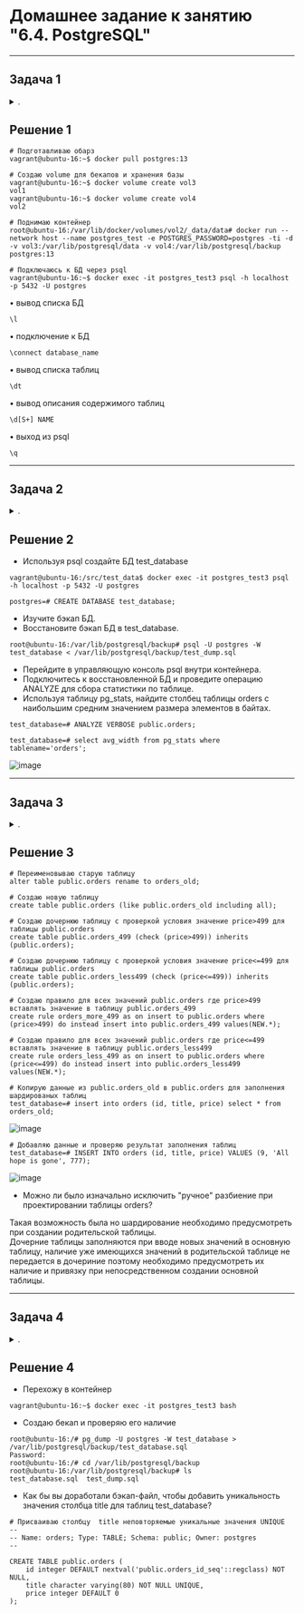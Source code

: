 # Домашнее задание к занятию "6.4. PostgreSQL"

---
## Задача 1

<details><summary>.</summary>

Используя docker поднимите инстанс PostgreSQL (версию 13). Данные БД сохраните в volume.

Подключитесь к БД PostgreSQL используя `psql`.

Воспользуйтесь командой `\?` для вывода подсказки по имеющимся в `psql` управляющим командам.

**Найдите и приведите** управляющие команды для:
- вывода списка БД
- подключения к БД
- вывода списка таблиц
- вывода описания содержимого таблиц
- выхода из psql

</details>

## Решение 1

```
# Подготавливаю обарз
vagrant@ubuntu-16:~$ docker pull postgres:13  

# Создаю volume для бекапов и хранения базы
vagrant@ubuntu-16:~$ docker volume create vol3 
vol1  
vagrant@ubuntu-16:~$ docker volume create vol4
vol2  

# Поднимаю контейнер
root@ubuntu-16:/var/lib/docker/volumes/vol2/_data/data# docker run --network host --name postgres_test -e POSTGRES_PASSWORD=postgres -ti -d -v vol3:/var/lib/postgresql/data -v vol4:/var/lib/postgresql/backup postgres:13  

# Подключаюсь к БД через psql
vagrant@ubuntu-16:~$ docker exec -it postgres_test3 psql -h localhost -p 5432 -U postgres
```

• вывод списка БД
```
\l  
```
• подключение к БД
```
\connect database_name 
```
• вывод списка таблиц
```
\dt 
```
• вывод описания содержимого таблиц
```
\d[S+] NAME
```
• выход из psql
```
\q
```

---
## Задача 2
    
<details><summary>.</summary>

Используя `psql` создайте БД `test_database`.

Изучите [бэкап БД](https://github.com/netology-code/virt-homeworks/tree/master/06-db-04-postgresql/test_data).

Восстановите бэкап БД в `test_database`.

Перейдите в управляющую консоль `psql` внутри контейнера.

Подключитесь к восстановленной БД и проведите операцию ANALYZE для сбора статистики по таблице.

Используя таблицу [pg_stats](https://postgrespro.ru/docs/postgresql/12/view-pg-stats), найдите столбец таблицы `orders` 
с наибольшим средним значением размера элементов в байтах.

**Приведите в ответе** команду, которую вы использовали для вычисления и полученный результат.

</details>

## Решение 2

- Используя psql создайте БД test_database
```
vagrant@ubuntu-16:/src/test_data$ docker exec -it postgres_test3 psql -h localhost -p 5432 -U postgres

postgres=# CREATE DATABASE test_database;
```

 - Изучите бэкап БД.
 - Восстановите бэкап БД в test_database.
```
root@ubuntu-16:/var/lib/postgresql/backup# psql -U postgres -W test_database < /var/lib/postgresql/backup/test_dump.sql
```

 - Перейдите в управляющую консоль psql внутри контейнера.
 - Подключитесь к восстановленной БД и проведите операцию ANALYZE для сбора статистики по таблице.
 - Используя таблицу pg_stats, найдите столбец таблицы orders с наибольшим средним значением размера элементов в байтах.
```
test_database=# ANALYZE VERBOSE public.orders;

test_database=# select avg_width from pg_stats where tablename='orders';
```

![image](https://github.com/PanMonsters/virt-netology/blob/5d7c640e989e919fb8cd4405707c85a1d4afb503/image/Postgres%20SQL1.png)

---
## Задача 3
    
<details><summary>.</summary>
  
Архитектор и администратор БД выяснили, что ваша таблица orders разрослась до невиданных размеров и
поиск по ней занимает долгое время. Вам, как успешному выпускнику курсов DevOps в нетологии предложили
провести разбиение таблицы на 2 (шардировать на orders_1 - price>499 и orders_2 - price<=499).

Предложите SQL-транзакцию для проведения данной операции.

Можно ли было изначально исключить "ручное" разбиение при проектировании таблицы orders?
                                                                                              
</details>

## Решение 3
  
```  
# Переименовываю старую таблицу 
alter table public.orders rename to orders_old;
  
# Создаю новую таблицу 
create table public.orders (like public.orders_old including all);
  
# Создаю дочернюю таблицу с проверкой условия значение price>499 для таблицы public.orders
create table public.orders_499 (check (price>499)) inherits (public.orders);

# Создаю дочернюю таблицу с проверкой условия значение price<=499 для таблицы public.orders
create table public.orders_less499 (check (price<=499)) inherits (public.orders);
  
# Создаю правило для всех значений public.orders где price>499 вставлять значение в таблицу public.orders_499
create rule orders_more_499 as on insert to public.orders where (price>499) do instead insert into public.orders_499 values(NEW.*);
  
# Создаю правило для всех значений public.orders где price<=499 вставлять значение в таблицу public.orders_less499
create rule orders_less_499 as on insert to public.orders where (price<=499) do instead insert into public.orders_less499 values(NEW.*);

# Копирую данные из public.orders_old в public.orders для заполнения шардированых таблиц
test_database=# insert into orders (id, title, price) select * from orders_old;
```  
  
![image](https://github.com/PanMonsters/virt-netology/blob/5d7c640e989e919fb8cd4405707c85a1d4afb503/image/Postgres%20SQL2.png)

```
# Добавляю данные и проверяю результат заполнения таблиц
test_database=# INSERT INTO orders (id, title, price) VALUES (9, 'All hope is gone', 777);
```
  
![image](https://github.com/PanMonsters/virt-netology/blob/5d7c640e989e919fb8cd4405707c85a1d4afb503/image/Postgres%20SQL3.png)
  
- Можно ли было изначально исключить "ручное" разбиение при проектировании таблицы orders?  
  
Такая возможность была но шардирование необходимо предусмотреть при создании родительской таблицы.  
Дочерние таблицы заполняются при вводе новых значений в основную таблицу, наличие уже имеющихся значений в родительской таблице не передается в дочериние поэтому  необходимо предусмотреть их наличие и привязку при непосредственном создании основной таблицы. 
  
---
## Задача 4 
    
<details><summary>.</summary>
  
Используя утилиту `pg_dump` создайте бекап БД `test_database`.

Как бы вы доработали бэкап-файл, чтобы добавить уникальность значения столбца `title` для таблиц `test_database`?

</details>
 
## Решение 4

- Перехожу в контейнер
``` 
vagrant@ubuntu-16:~$ docker exec -it postgres_test3 bash
``` 
- Создаю бекап и проверяю его наличие
``` 
root@ubuntu-16:/# pg_dump -U postgres -W test_database > /var/lib/postgresql/backup/test_database.sql
Password:
root@ubuntu-16:/# cd /var/lib/postgresql/backup
root@ubuntu-16:/var/lib/postgresql/backup# ls
test_database.sql  test_dump.sql
``` 
- Как бы вы доработали бэкап-файл, чтобы добавить уникальность значения столбца title для таблиц test_database? 
``` 
# Присваиваю столбцу  title неповторяемые уникальные значения UNIQUE
--
-- Name: orders; Type: TABLE; Schema: public; Owner: postgres
--

CREATE TABLE public.orders (
    id integer DEFAULT nextval('public.orders_id_seq'::regclass) NOT NULL,
    title character varying(80) NOT NULL UNIQUE,
    price integer DEFAULT 0
);
  ``` 
